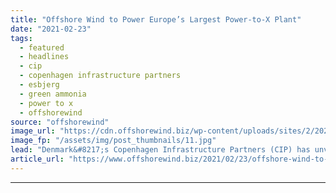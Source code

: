 ```yaml
---
title: "Offshore Wind to Power Europe’s Largest Power-to-X Plant"
date: "2021-02-23"
tags: 
  - featured
  - headlines
  - cip
  - copenhagen infrastructure partners
  - esbjerg
  - green ammonia
  - power to x
  - offshorewind
source: "offshorewind"
image_url: "https://cdn.offshorewind.biz/wp-content/uploads/sites/2/2021/02/23120004/Offshore-Wind-to-Power-Europes-Largest-Power-to-X-Plant.jpg"
image_fp: "/assets/img/post_thumbnails/11.jpg"
lead: "Denmark&#8217;s Copenhagen Infrastructure Partners (CIP) has unveiled plans to build a Power-to-X plant in"
article_url: "https://www.offshorewind.biz/2021/02/23/offshore-wind-to-power-europes-largest-power-to-x-plant/"
---
```


---
